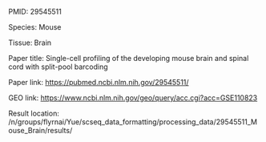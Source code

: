 PMID: 29545511


Species: Mouse


Tissue: Brain


Paper title: Single-cell profiling of the developing mouse brain and spinal cord with split-pool barcoding


Paper link: https://pubmed.ncbi.nlm.nih.gov/29545511/


GEO link: https://www.ncbi.nlm.nih.gov/geo/query/acc.cgi?acc=GSE110823


Result location: /n/groups/flyrnai/Yue/scseq_data_formatting/processing_data/29545511_Mouse_Brain/results/

